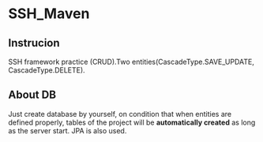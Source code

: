 # SSH_Maven
## Instrucion
SSH framework practice (CRUD).Two entities(CascadeType.SAVE_UPDATE, CascadeType.DELETE).
## About DB
Just create database by yourself, on condition that when entities are defined properly, tables of the project will be **automatically created** as long as the server start.
JPA is also used.
